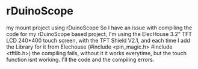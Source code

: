 # rDuinoScope
my mount project using rDuinoScope
So I have an issue with compiling the code for my rDuinoScope based project, I'm using the ElecHouse 3.2" TFT LCD 240*400 touch screen,
with the TFT Shield V2.1, and each time I add the Library for it from Elechouse (#include <pin_magic.h>
#include <tftlib.h>) the compiling fails, without it it works everytime, but the touch function isnt working. I'll the code and the compiling errors.
